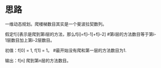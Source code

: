 # 思路
一维动态规划。爬楼梯数目其实是一个斐波拉契数列。

假定f[i]表示是爬到第i层的方法，那么f[i]=f[i-1]+f[i-2] #第i层的方法数目等于第i-1层数目加上第i-2层数目。

初值：f[0] = 1, f[1] = 1。 #最开始没有爬和第一层的方法数目为1.

输出：f[n] 爬到第n层的方法数目。
